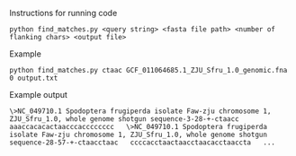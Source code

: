 Instructions for running code

`python find_matches.py <query string> <fasta file path> <number of flanking chars> <output file>`

Example

`python find_matches.py ctaac GCF_011064685.1_ZJU_Sfru_1.0_genomic.fna 0 output.txt`

Example output

`
\>NC_049710.1 Spodoptera frugiperda isolate Faw-zju chromosome 1, ZJU_Sfru_1.0, whole genome shotgun sequence-3-28-+-ctaacc  
aaaccacacactaacccacccccccc  
\>NC_049710.1 Spodoptera frugiperda isolate Faw-zju chromosome 1, ZJU_Sfru_1.0, whole genome shotgun sequence-28-57-+-ctaacctaac  
ccccacctaactaacctaacacctaaccta  
...
`
